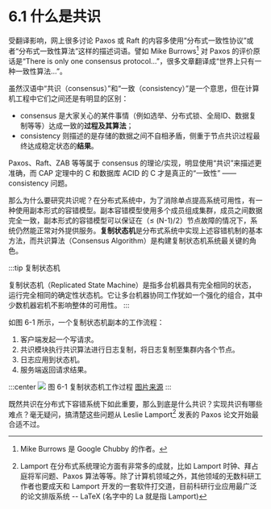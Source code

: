 # 6.1 什么是共识

受翻译影响，网上很多讨论 Paxos 或 Raft 的内容多使用“分布式一致性协议”或者“分布式一致性算法”这样的描述词语。譬如 Mike Burrows[^1] 对 Paxos 的评价原话是“There is only one consensus protocol...”，很多文章翻译成“世界上只有一种一致性算法...”。

虽然汉语中“共识（consensus）”和“一致（consistency）”是一个意思，但在计算机工程中它们之间还是有明显的区别：
- consensus 是大家关心的某件事情（例如选举、分布式锁、全局ID、数据复制等等）达成一致的**过程及其算法**；
- consistency 则描述的是存储的数据之间不自相矛盾，侧重于节点共识过程最终达成稳定状态的**结果**。

Paxos、Raft、ZAB 等等属于 consensus 的理论/实现，明显使用“共识”来描述更准确，而 CAP 定理中的 C 和数据库 ACID 的 C 才是真正的“一致性” —— consistency 问题。

那么为什么要研究共识呢？在分布式系统中，为了消除单点提高系统可用性，有一种使用副本形式的容错模型。副本容错模型使用多个成员组成集群，成员之间数据完全一致，副本形式的容错模型可以保证在（≤ (N-1)/2）节点故障的情况下，系统仍然能正常对外提供服务。**复制状态机**是分布式系统中实现上述容错机制的基本方法，而共识算法（Consensus Algorithm）是构建复制状态机系统最关键的角色。

:::tip 复制状态机

复制状态机（Replicated State Machine）是指多台机器具有完全相同的状态，运行完全相同的确定性状态机。它让多台机器协同工作犹如一个强化的组合，其中少数机器宕机不影响整体的可用性。
:::

如图 6-1 所示，一个复制状态机副本的工作流程：
1. 客户端发起一个写请求。
2. 共识模块执行共识算法进行日志复制，将日志复制至集群内各个节点。
3. 日志应用到状态机。
4. 服务端返回请求结果。

:::center
  ![](../assets/raft-state-machine.png)
  图 6-1 复制状态机工作过程 [图片来源](https://raft.github.io/raft.pdf)
:::

既然共识在分布式下容错系统下如此重要，那么到底是什么共识？实现共识有哪些难点？毫无疑问，搞清楚这些问题从 Leslie Lamport[^2] 发表的 Paxos 论文开始最合适不过。


[^1]: Mike Burrows 是 Google Chubby 的作者。
[^2]: Lamport 在分布式系统理论方面有非常多的成就，比如 Lamport 时钟、拜占庭将军问题、Paxos 算法等等。除了计算机领域之外，其他领域的无数科研工作者也要成天和 Lamport 开发的一套软件打交道，目前科研行业应用最广泛的论文排版系统 --  LaTeX (名字中的 La 就是指 Lamport)